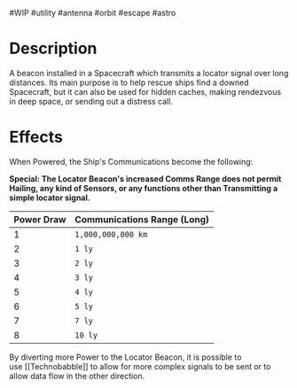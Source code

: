 #WIP #utility #antenna #orbit #escape #astro

# Description

A beacon installed in a Spacecraft which transmits a locator signal over long distances. Its main purpose is to help rescue ships find a downed Spacecraft, but it can also be used for hidden caches, making rendezvous in deep space, or sending out a distress call.

# Effects

When Powered, the Ship's Communications become the following:

**Special: The Locator Beacon's increased Comms Range does not permit Hailing, any kind of Sensors, or any functions other than Transmitting a simple locator signal.**

| Power Draw | Communications Range (Long) |
| -----------|-----------------------------|
| 1 | `1,000,000,000 km` |
| 2 | `1 ly` |
| 3 | `2 ly` |
| 4 | `3 ly` |
| 5 | `4 ly` |
| 6 | `5 ly` |
| 7 | `7 ly` |
| 8 | `10 ly` |

By diverting more Power to the Locator Beacon, it is possible to use [[Technobabble]] to allow for more complex signals to be sent or to allow data flow in the other direction.
